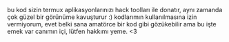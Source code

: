 bu kod sizin termux aplikasyonlarınızı hack toolları ile donatır,
aynı zamanda çok güzel bir görünüme kavuşturur :)
kodlarımın kullanılmasına izin vermiyorum,
evet belki sana amatörce bir kod gibi gözükebilir ama bu işte emek var canımın içi,
lütfen hakkımı yeme.
<3
